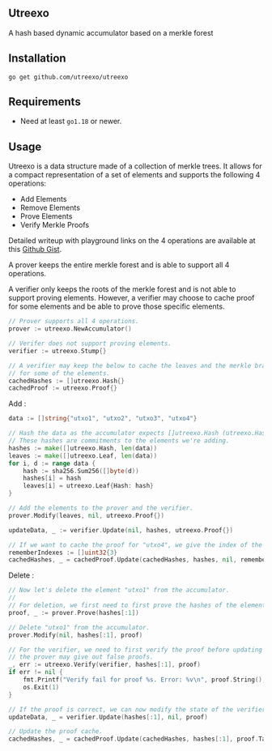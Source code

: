 Utreexo
--------

A hash based dynamic accumulator based on a merkle forest

Installation
-----------

	go get github.com/utreexo/utreexo

Requirements
-----------

* Need at least `go1.18` or newer.

Usage
-----------

Utreexo is a data structure made of a collection of merkle trees.
It allows for a compact representation of a set of elements and supports the following
4 operations:

- Add Elements
- Remove Elements
- Prove Elements
- Verify Merkle Proofs

Detailed writeup with playground links on the 4 operations are available at this [Github Gist](https://gist.github.com/kcalvinalvin/a790d524832e1b7f96a70c642315fffc).

A prover keeps the entire merkle forest and is able to support all 4 operations.

A verifier only keeps the roots of the merkle forest and is not able to support
proving elements. However, a verifier may choose to cache proof for some elements
and be able to prove those specific elements.

```go
// Prover supports all 4 operations.
prover := utreexo.NewAccumulator()

// Verifer does not support proving elements.
verifier := utreexo.Stump{}

// A verifier may keep the below to cache the leaves and the merkle branches
// for some of the elements.
cachedHashes := []utreexo.Hash{}
cachedProof := utreexo.Proof{}
```

Add :
```go
data := []string{"utxo1", "utxo2", "utxo3", "utxo4"}

// Hash the data as the accumulator expects []utreexo.Hash (utreexo.Hash is just [32]byte).
// These hashes are commitments to the elements we're adding.
hashes := make([]utreexo.Hash, len(data))
leaves := make([]utreexo.Leaf, len(data))
for i, d := range data {
	hash := sha256.Sum256([]byte(d))
	hashes[i] = hash
	leaves[i] = utreexo.Leaf{Hash: hash}
}

// Add the elements to the prover and the verifier.
prover.Modify(leaves, nil, utreexo.Proof{})

updateData, _ := verifier.Update(nil, hashes, utreexo.Proof{})

// If we want to cache the proof for "utxo4", we give the index of the element to cache.
rememberIndexes := []uint32{3}
cachedHashes, _ = cachedProof.Update(cachedHashes, hashes, nil, rememberIndexes, updateData)
```

Delete :
```go
// Now let's delete the element "utxo1" from the accumulator.
//
// For deletion, we first need to first prove the hashes of the elements being deleted.
proof, _ := prover.Prove(hashes[:1])

// Delete "utxo1" from the accumulator.
prover.Modify(nil, hashes[:1], proof)

// For the verifier, we need to first verify the proof before updating the state as
// the prover may give out false proofs.
_, err := utreexo.Verify(verifier, hashes[:1], proof)
if err != nil {
	fmt.Printf("Verify fail for proof %s. Error: %v\n", proof.String(), err)
	os.Exit(1)
}

// If the proof is correct, we can now modify the state of the verifier and delete "utxo1".
updateData, _ = verifier.Update(hashes[:1], nil, proof)

// Update the proof cache.
cachedHashes, _ = cachedProof.Update(cachedHashes, hashes[:1], proof.Targets, nil, updateData)
```
